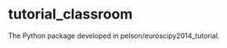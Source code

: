tutorial_classroom
==================

The Python package developed in pelson/euroscipy2014_tutorial.

